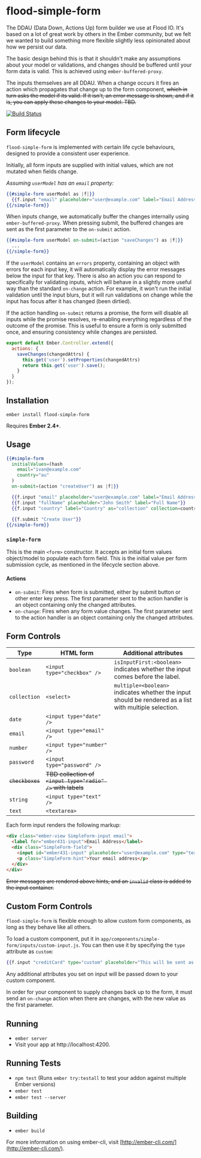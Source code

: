 # flood-simple-form

The DDAU (Data Down, Actions Up) form builder we use at Flood IO. It's based on a lot of great work by others in the Ember community, but we felt we wanted to build something more flexible slightly less opinionated about how we persist our data.

The basic design behind this is that it shouldn't make any assumptions about your model or validations, and changes should be buffered until your form data is valid. This is achieved using `ember-buffered-proxy`. 

The inputs themselves are all DDAU. When a change occurs it fires an action which propagates that change up to the form component, ~~which in turn asks the model if its valid. If it isn't, an error message is shown, and if it is, you can apply these changes to your model. TBD.~~

[![Build Status](https://travis-ci.org/ivanvanderbyl/flood-simple-form.svg?branch=master)](https://travis-ci.org/ivanvanderbyl/flood-simple-form)

## Form lifecycle

`flood-simple-form` is implemented with certain life cycle behaviours, designed to provide a consistent user experience.

Initially, all form inputs are supplied with initial values, which are not mutated when fields change.

_Assuming `userModel` has an `email` property:_

```hbs
{{#simple-form userModel as |f|}}
  {{f.input "email" placeholder="user@example.com" label="Email Address"}}
{{/simple-form}}
```

When inputs change, we automatically buffer the changes internally using `ember-buffered-proxy`. 
When pressing submit, the buffered changes are sent as the first parameter to the `on-submit` action.

```hbs
{{#simple-form userModel on-submit=(action "saveChanges") as |f|}}
  ...
{{/simple-form}}
```

If the `userModel` contains an `errors` property, containing an object with errors for each input key, it will automatically display the error messages below the input for that key. There is also an action you can respond to specifically for validating inputs, which will behave in a slightly more useful way than the standard `on-change` action. For example, it won't run the initial validation until the input blurs, but it will run validations on change while the input has focus after it has changed (been dirtied).

If the action handling `on-submit` returns a promise, the form will disable all inputs while the promise resolves, re-enabling everything regardless of the outcome of the promise. This is useful to ensure a form is only submitted once, and ensuring consistency while changes are persisted.

```js
export default Ember.Controller.extend({
  actions: {
    saveChanges(changedAttrs) {
      this.get('user').setProperties(changedAttrs)
      return this.get('user').save();
    }
  }
});
```

## Installation

    ember install flood-simple-form

Requires **Ember 2.4+**.

## Usage

```hbs
{{#simple-form 
  initialValues=(hash 
    email="ivan@example.com"
    country="au"
  )
  on-submit=(action "createUser") as |f|}}

  {{f.input "email" placeholder="user@example.com" label="Email Address"}}
  {{f.input "fullName" placeholder="John Smith" label="Full Name"}}
  {{f.input "country" label="Country" as="collection" collection=countries labelPath="name" valuePath="isoCode"}}
  
  {{f.submit "Create User"}}
{{/simple-form}}
```

### `simple-form`

This is the main `<form>` constructor. It accepts an initial form values object/model to populate each form field. 
This is the initial value per form submission cycle, as mentioned in the lifecycle section above.

#### Actions

- `on-submit`: Fires when form is submitted, either by submit button or other enter key press. The first parameter sent to the action handler is an object containing only the changed attributes.
- `on-change`: Fires when any form value changes. The first parameter sent to the action handler is an object containing only the changed attributes.

## Form Controls

Type | HTML form | Additional attributes
--- | --- | ---
`boolean` | `<input type="checkbox" />` | `isInputFirst:<boolean>` indicates whether the input comes before the label.
`collection` | `<select>` | `multiple=<boolean>` indicates whether the input should be rendered as a list with multiple selection.
`date` | `<input type="date" />` |
`email` | `<input type="email" />`| 
`number` | `<input type="number" />`| 
`password` | `<input type="password" />`| 
~~`checkboxes`~~ | ~~TBD collection of `<input type="radio" />` with labels~~ |
`string` | `<input type="text" />`| 
`text` | `<textarea>` | 

Each form input renders the following markup:

```html
<div class="ember-view SimpleForm-input email">
  <label for="ember431-input">Email Address</label>
  <div class="SimpleForm-field">
    <input id="ember431-input" placeholder="user@example.com" type="text" class="ember-view ember-text-field">
    <p class="SimpleForm-hint">Your email address</p>
  </div>
</div>
```

~~Error messages are rendered above hints, and an `invalid` class is added to the input container.~~

## Custom Form Controls

`flood-simple-form` is flexible enough to allow custom form components, as long as they behave like all others.

To load a custom component, put it in `app/components/simple-form/inputs/custom-input.js`. You can then use it by specifying the `type` attribute as `custom`:

```hbs
{{f.input "creditCard" type="custom" placeholder="This will be sent as an attribute to custom-input"}}
```

Any additional attributes you set on input will be passed down to your custom component.

In order for your component to supply changes back up to the form, it must send an `on-change` action when there are changes, with the new value as the first parameter.

## Running

* `ember server`
* Visit your app at http://localhost:4200.

## Running Tests

* `npm test` (Runs `ember try:testall` to test your addon against multiple Ember versions)
* `ember test`
* `ember test --server`

## Building

* `ember build`

For more information on using ember-cli, visit [http://ember-cli.com/](http://ember-cli.com/).
